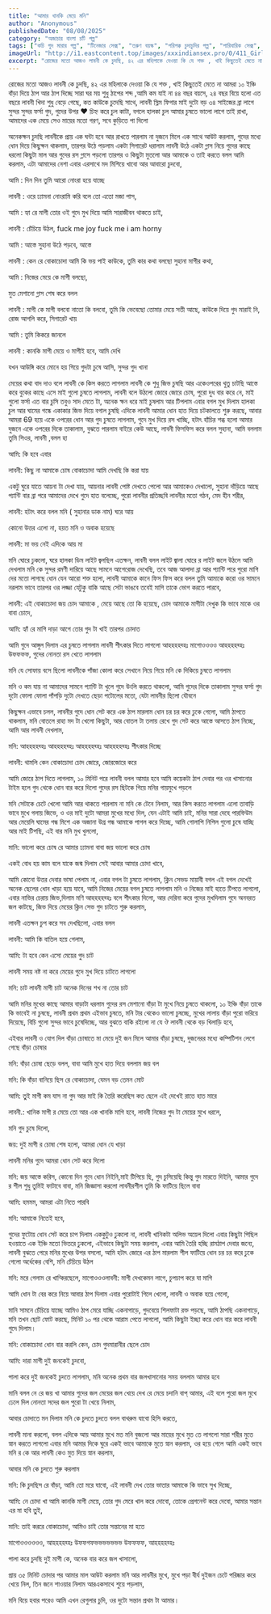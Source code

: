 ```yaml
---
title: "আমার খানকি মেয়ে মনি"
author: "Anonymous"
publishedDate: "08/08/2025"
category: "অজাচার বাংলা চটি গল্প"
tags: ["কচি গুদ মারার গল্প", "টিনেজার সেক্স", "তরুণ বয়স্ক", "পরিপক্ক চুদাচুদির গল্প", "পারিবারিক সেক্স", "বাংলা চটি গল্প"]
imageUrl: "http://i1.eastcontent.top/images/xxxindiansex.pro/0/411_Girlfriends_pussy.jpg"
excerpt: "রোজের মতো আজও লাবনী কে চুদছি, ৪২ এর মহিলাকে দেওয়া কি যে শক্ত , খাই কিছুতেই মেতে না আমরা ১০ ইঞ্চি বাঁড়া দিয়ে ঠাপ আর ঠাপ দিচ্ছে সারা ঘর ময় শুধু ঠাপের শব্দ ,আমি কম যাই না ৪৪ বছর বয়সে, ২৪ বছর বিয়ে হলো এত..."
---
```


রোজের মতো আজও লাবনী কে চুদছি, ৪২ এর মহিলাকে দেওয়া কি যে শক্ত , খাই কিছুতেই মেতে না আমরা ১০ ইঞ্চি বাঁড়া দিয়ে ঠাপ আর ঠাপ দিচ্ছে সারা ঘর ময় শুধু ঠাপের শব্দ ,আমি কম যাই না ৪৪ বছর বয়সে, ২৪ বছর বিয়ে হলো এত বছরে লাবনী খিদা শুধু বেড়ে গেছে, কত কাউকে চুদেছি সাথে, লাবনী স্লিম ফিগার মাই দুটো বড় ৩৪ সাইজের ব্রা লাগে সুন্দর সুন্দর ফর্সা গুদ, গুদের উপর ❤️ চিহ্ন করে চুল কাটা, বগলে হালকা চুল আমার চুষতে ভালো লাগে তাই রাখা, আমাদের এক মেয়ে সেও মায়ের মতো গরণ, সবে কুড়িতে পা দিলো


অনেকক্ষন চুদছি লাবনীকে প্রায় এক ঘন্টা হবে আর রাখতে পারলাম না দুজনে মিলে এক সাথে আউট করলাম, গুদের মধ্যে ধোন দিয়ে কিছুক্ষন থাকলাম, তারপর উঠে পড়লাম একটা সিগারেট ধরালাম লাবনী উঠে একটা গ্লাস নিয়ে গুদের কাছে ধরলো কিছুটা মাল আর গুদের রস গ্লাসে পড়লো তারপর ও কিছুটা মুতলো আর আমাকে ও তাই করতে বলল আমি করলাম, এটা আমাদের নেশা এবার এরসাথে মদ মিশিয়ে খাবো আর আবারো চুদবো,

আমি : দিন দিন তুমি আরো নোংরা হয়ে যাচ্ছে

লাবনী : ওরে ঢ্যামনা নোংরামি করি বলে তো এতো মজা পাস,

আমি : হ্যা রে মাগী তোর ওই গুদে মুখ দিয়ে আমি সারাজীবন থাকতে চাই,

লাবনী : চেঁচিয়ে উঠল, fuck me joy fuck me i am horny

আমি : আস্তে সুহানা উঠে পড়বে, আস্তে

লাবনী : কেন রে বোকাচোদা আমি কি ভয় পাই কাউকে, তুমি কার কথা বলছো সুহানা মাগীর কথা,

আমি : নিজের মেয়ে কে মাগী বলছো,

মুত মেশানো গ্লাস শেষ করে বলল

লাবনী : মাগী কে মাগী বলবো নাতো কি বলবো, তুমি কি ভেবেছো তোমার মেয়ে সতী আছে, কাউকে দিয়ে গুদ মারাই নি, রোজ আগলি করে, সিগারেট খায়

আমি : তুমি কিকরে জানলে

লাবনী : কানকি মাগী মেয়ে ও মাগীই হবে, আমি দেখি

যখন আউঙ্গি করে মোনে হয় গিয়ে গুদটা চুষে আসি, সুন্দর গুদ খানা


মেয়ের কথা বাদ দাও বলে লাবনী কে কিস করতে লাগলাম লাবনী কে শুধু জিভ চুষছি আর একেওপরের থুতু চাটছি আস্তে করে বুকের কাছে এসে মাই গুলো চুষতে লাগলাম, লাবনী বলে উঠলো জোরে জোরে চোষ, পুরো দুধ বার করে নে, মাই গুলো ফর্সা এত বার চুসি তবুও সাদ মেতে টা, অনেক ক্ষন ধরে মাই চুষলাম আর টিপলাম এবার বগল মুখ দিলাম হালকা চুল আর ঘামের গন্ধে একাকার জিভ দিয়ে বগাল চুষছি এদিকে লাবনী আমার ধোন হাত দিয়ে চটকালতে শুরু করছে, আবার আমরা 69 হয়ে একে ওপরের ধোন আর গুদ চুষতে লাগলাম, গুদে মুখ দিয়ে রস খাচ্ছি, হটাৎ হাঁচির শব্ধ হলো আমার দুজনে একে ওপরের দিকে তাকালাম, বুঝতে পারলাম বাইরে কেউ আছে, লাবনী ফিসফিস করে বলল সুহানা, আমি বললাম তুমি সিওর, লাবনী ,বলল হা

আমি: কি হবে এবার

লাবনী: কিছু না আমাকে চোষ বোকাচোদা আমি দেখছি কি করা যায়


একটু ঘুরে যাতে আয়না টা দেখা যায়, আয়নার লাবনী পোষ্ট দেখতে পেলো আর আমাকেও দেখালো, সুহানা দাঁড়িয়ে আছে প্যান্টি বার ব্রা পরে আমাদের দেখে গুদে হাত বলেচ্ছে, পুরো লাবনীর প্রতিচ্ছবি লাবনীর মতো গঠন, মেদ হীন শরীর,

লাবনী: হটাৎ করে বলল মনি ( সুহানার ডাক নাম) ঘরে আয়

কোনো উত্তর এলো না, হয়ত মনি ও অবাক হয়েছে

লাবনী: মা ভয় নেই এদিকে আয় মা


মনি ঘোরে ঢুকলো, ঘরে হালকা ডিম লাইট জ্বলছিল এতক্ষন, লাবনী বলল লাইট জ্বালা ঘোরে র লাইট জলে উঠলে আমি দেখলাম মনি কে সুন্দর রমণী দারিয়ে আছে সামনে আগেরোজ দেখেছি, তবে আজ আলাদা ব্রা আর প্যান্টি পরে পুরো মাগি দের মতো লাগছে ধোন যেন আরো শক্ত হলো, লাবনী আমাকে কানে ফিস ফিস করে বলল তুমি আমাকে করো ওর সামনে নরলাম ভাবে তারপর ওর লজ্জা যেটুকু বাকি আছে সেটা ভাঙবে তবেই মাগি তাকে ভোগ করতে পারবে,

লাবনী: এই বোকাচোদা জয় চোদ আমাকে , মেয়ে আছে তো কি হয়েছে, চোদ আমাকে মাগীটা দেখুক কি ভাবে মাকে ওর বাবা চোদে,

আমি: হ্যাঁ রে মাগি দাড়া আগে তোর গুদ টা খাই তারপর চোদাত

আমি গুদে আঙ্গুল দিলাম এর চুষতে লাগলাম লাবনী শীৎকার দিতে লাগলো আহহহহহ্হঃ মাগোওওওও আহহহহহ্হঃ উফফফফ, গুদের নোনতা রস খেতে লাগলাম


মনি যে সোফায় বসে ছিলো লাবনীকে পাঁজা কোলা করে সেখানে নিয়ে গিয়ে মনি কে দিকিয়ে চুষতে লাগলাম

মনি ও কম যায় না আমাদের সামনে প্যান্টি টা খুলে গুদে উংলি করতে থাকলো, আমি গুদের দিকে তাকালাম সুন্দর ফর্সা গুদ দুটো ফোলা ফোলা পাঁপড়ি দুটো দেখতে ছেড়া পটোলের মতো, যেটা লাবনীর ছিলো যৌবনে

কিছুক্ষন এভাবে চলল, লাবনীর গুদে ধোন সেট করে এক ঠাপ মারলাম ধোন চর চর করে ঢুকে গেলো, আমি ঠাপতে থাকলাম, মনি বোতলে রাহা মদ টা খেলো কিছুটা, আর বোতল টা তলায় রেখে গুদ সেট করে আস্তে আসতে ঠাপ নিচ্ছে, আমি আর লাবনী দেখলাম,

মনি: আহহহহহ্হঃ আহহহহহ্হঃ আহহহহহ্হঃ আহহহহহ্হঃ শীৎকার দিচ্ছে

লাবনী: থামলি কেন বোকাচোদা চোদ জোরে, জোরজোরে করে


আমি জোরে ঠাপ দিতে লাগলাম, ১০ মিনিট পরে লাবনী বলল আমার হবে আমি কয়েকটা ঠাপ দেবার পর ওর খাসানোর টাইম হলে গুদ থেকে ধোন বার করে দিলো গুদের রস ছিটকে গিয়ে মনির গায়মুখে পড়লে

মনি সেটাকে চেটে খেলো আমি আর থাকতে পারলাম না মনি কে টেনে নিলাম, আর কিস করতে লাগলাম এলো তাবাড়ি ভাবে মুখে গলায় জিভে, ও ওর মাই দুটো আমরা মুখের মধ্যে দিল, যেন এটাই আমি চাই, মনির সারা দেহে পারফিউম আর মেয়েলি ঘামের গন্ধ মিশে এক অজানা উগ্র গন্ধ আমাকে পাগল করে দিচ্ছে, আমি গোলাপি নিপিল গুলো চুষে যাচ্ছি আর মাই টিপছি, এই বার মনি মুখ খুললো,

মানি: ভালো করে চোষ রে আমার ঢ্যামনা বাবা জয় ভালো করে চোষ

একই বোধ হয় কাম বলে যাকে জন্ম দিলাম সেই আবার আমার চোদা খাবে,

আমি কোনো উত্তর দেবার ভাষা পেলাম না, এবার বগল টা চুষতে লাগলাম, ক্লিন সেভড মায়াবী বগল এই বগল দেখেই অনেক ছেলের ধোন খাড়া হয়ে যাবে, আমি নিজের মেয়ের বগল চুষতে লাগলাম মনি ও নিজের মাই হাতে টিপতে লাগলো, এবার নাভির চেরায় জিভ,দিলাম মণি আহহহহহ্হঃ বলে শীৎকার দিলো, আর দেরিনা করে গুদের মুখদিলাম গুদে অনবরত জল কাটছে, জিভ দিয়ে মেয়ের ক্লিন সেভ গুদ চাটতে শুরু করলাম,

লাবনী এতক্ষন চুপ করে সব দেখছিলো, এবার বলল

লাবনী: আমি কি বাতিল হয়ে গেলাম,

আমি: টা হবে কেন এসো মেয়ের গুদ চাট

লাবনী সময় নষ্ট না করে মেয়ের গুদে মুখ দিয়ে চাটতে লাগলো

মনি: চাট লাবনী মাগী চাট অনেক দিনের শখ না তোর চাট

আমি মনির মুখের কাছে আমার বাড়াটা ধরলাম গুদের রস মেশানো বাঁড়া টা মুখে নিয়ে চুষতে থাকলো, ১০ ইঞ্চি বাঁড়া তাকে কি ভাবেই না চুষছে, লাবনী প্রথম প্রথম এইভাব চুষতে, মনি টার থেকেও ভালো চুষচ্ছে, মুখের লালায় বাঁড়া পুরো ভরিয়ে দিয়েছে, বিচি গুলো সুন্দর ভাবে চুষেদিচ্ছে, আর বুঝতে বাকি রইলো না যে ঔ লাবনী থেকে বড় খিলাড়ি হবে,

এইবার লাবনী ও যোগ দিল বাঁড়া চোষাতে মা মেয়ে দুই জন মিলে আমার বাঁড়া চুষছে, দুজনেরর মধ্যে কম্পিটিশন লেগে গেছে বাঁড়া চোষার

মনি: বাঁড়া চোষা ছেড়ে বলল, বাবা আমি মুখে হাত দিয়ে বললাম জয় বল

মনি: কি বাঁড়া বানিয়ে ছিস রে বোকাচোদা, যেমন বড় তেমন মোট

আমি: তু্ই মাগী কম যাস না গুদ আর মাই কি তৈরি করেছিস কত ছেলে এই দেখেই রাতে হাত মারে

লাবনী.: খানিক মাগী র মেয়ে তো আর এক খানকি মাগি হবে, লাবনী নিজের গুদ টা মেয়ের মুখে ধরলে,

মনি গুদ চুষে দিলো,

জয়: দুই মাগী র চোষা শেষ হলো, আমরা ধোন যে খাড়া

লাবনী মনির গুদে আমরা ধোন সেট করে দিলো

মনি: জয় আস্তে করিস, কোনো দিন গুদে ধোন নিইনি,মাই টিপিয়ে ছি, গুদ চুসিয়েছি কিন্তু গুদ মারতে দিইনি, আমার গুদে র শীল শুধু তুমিই ফাটাবে বাবা, মনি জিজ্ঞাসা করলো লাবনীরশীল তুমি কি ফাটিয়ে ছিলে বাবা

আমি: হমমম, আমরা এটা নিতে পারবি

মনি: আমাকে নিতেই হবে,

গুদের ফুটোয় ধোন সেট করে চাপ দিলাম এককুটুও ঢুকলো না, লাবনী খানিকটা অলিভ অয়েল দিলো এবার কিছুটা পিছিল হওয়াতে এক ইঞ্চি মতো ভিতরে ঢুকলো, এইভাবে কিছুটা সময় করলাম, এবার আমি তৈরি হচ্ছি রামঠাপ দেবার জন্যে, লাবনী বুঝতে পেরে মনির মুখের উপর বসলো, আমি হটাৎ জোরে এর ঠাপ মারলাম শীল ফাটিয়ে ধোন চর চর করে ঢুকে গেলো অর্ধেকের বেশি, মনি চেঁচিয়ে উঠল

মনি: মরে গেলাম রে খান্কিরছেলে, মাগোওওওলাবনী: মাগী দেখকেমন লাগে, চুপচাপ করে যা মাগি

আমি ধোন টা বের করে নিয়ে আবার ঠাপ দিলাম এবার পুরোটাই গিলে খেলো, লাবনী ও অবাক হয়ে গেলো,

মানি সামনে চেঁচিয়ে যাচ্ছে আমিও ঠাপ মেরে যাচ্ছি একনাগাড়ে, গুদবেয়ে শিলফাটা রক্ত পড়ছে, আমি ঠাপছি একনাগাড়ে, মনি তখন ছোট ফোট করছে, মিনিট ১০ পর থেকে আরাম পেতে লাগলো, আমি কিছুটা ইচ্ছা করে ধোন বার করে লাবনী গুদে দিলাম।

মনি: বোকাচোদা ধোন বার করলি কেন, চোদ গুদমারানীর ছেলে চোদ

আমি: দারা মাগী দুই জনকেই চুদবো,


পালা করে দুই জনকেই চুদতে লাগলাম, মনি অনেক প্রথম বার জলখাসানোর সময় বললাম আমার হবে

মানি বলল নে রে জয় খা আমার গুদের জল মেয়ের জল খেয়ে দেখ রে মেয়ে চদানি বাপ্ আমার, এই বলে পুরো জল মুখে ঢেলে দিল নোনতা সদের জল পুরো টা খেয়ে নিলাম,

আবার চোদাতে মন দিলাম মনি কে চুদতে চুদতে বলল বাথরুম যাবো হিসি করতে,

লাবনী মানা করলো, বলল এদিকে আয় আমার মুখে মত মনি বুজলো আর মায়ের মুখে মুত তে লাগলো সারা শরীর মুতে স্নান করতে লাগলো এবার মনি আমার দিকে ঘুরে একই ভাবে আমাকে মুতে স্নান করলাম, ওর হয়ে গেলে আমি একই ভাবে মনি র কে আর লাবনী কেও মুত দিয়ে স্নান করলাম,

আবার মনি কে চুদতে শুরু করলাম

মনি: কি চুদছিস রে বাঁড়া, আমি তো মরে যাবো, এই লাবনী দেখ তোর ভাতার আমাকে কি ভাবে সুখ দিচ্ছে,

আমি: নে চোদা খা আমি কানকি মাগী মেয়ে, তোর গুদ মেরে খাল করে দোবো, তোকে প্রেগনেন্ট করে দেবো, আমার সন্তান এর মা হবি তু্ই,

মানি: তাই কররে বোকাচোদা, আমিও চাই তোর সন্তানের মা হতে

মাগোওওওওওও, আহহহহহ্হঃ উফফগফভভভভভভভ উফফফফ, আহহহহহ্হঃ

পালা করে চুদছি দুই মাগী কে, অনেক বার করে জল খাসালো,

প্রায় ৩৫ মিনিট চোদার পর আমার মাল আউট করলাম মনি আর লাবনীর মুখে, মুখে পড়া বীর্য দুইজন চেটে পরিষ্কার করে খেয়ে নিল, তিন জনে শাওয়ার নিলাম আরএকসাথে শুয়ে পড়লাম,

মনি বিয়ে হবার পরেও আমি এখন রেগুলার চুদি, ওর দুটো সন্তান প্রথম টা আমার।

